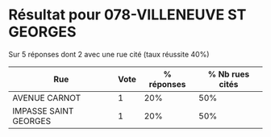 # Résultat pour 078-VILLENEUVE ST GEORGES

Sur 5 réponses dont 2 avec une rue cité (taux réussite 40%)

| Rue | Vote | % réponses | % Nb rues cités|
|-----|------|------------|----------------|
| AVENUE CARNOT | 1 | 20% | 50%|
| IMPASSE SAINT GEORGES | 1 | 20% | 50%|
